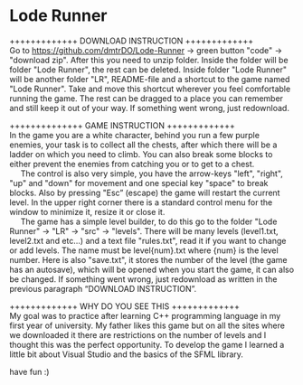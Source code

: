 # Lode Runner

+++++++++++++  DOWNLOAD INSTRUCTION  +++++++++++++ <br>
Go to https://github.com/dmtrDO/Lode-Runner -> green button "code" -> "download zip".
After this you need to unzip folder. Inside the folder will be folder "Lode Runner", the rest can be deleted. Inside folder "Lode Runner" will be another folder "LR", README-file and a shortcut to the game named "Lode Runner". Take and move this shortcut wherever you feel comfortable running the game. The rest can be dragged to a place you can remember and still keep it out of your way. If something went wrong, just redownload.

++++++++++++++   GAME INSTRUCTION   +++++++++++++ <br>
  In the game you are a white character, behind you run a few purple enemies, your task is to collect all the chests, after which there will be a ladder on which you need to climb. You can also break some blocks to either prevent the enemies from catching you or to get to a chest. <br> &nbsp;&nbsp;&nbsp;&nbsp;
  The control is also very simple, you have the arrow-keys "left", "right", "up" and "down" for movement and one special key "space" to break blocks. Also by pressing "Esc” (escape) the game will restart the current level. In the upper right corner there is a standard control menu for the window to minimize it, resize it or close it. <br> &nbsp;&nbsp;&nbsp;&nbsp;
  The game has a simple level builder, to do this go to the folder "Lode Runner" -> "LR" -> "src" -> "levels". There will be many levels (level1.txt, level2.txt and etc...) and a text file "rules.txt", read it if you want to change or add levels. The name must be level{num}.txt where {num} is the level number. Here is also "save.txt", it stores the number of the level (the game has an autosave), which will be opened when you start the game, it can also be changed. If something went wrong, just redownload as written in the previous paragraph “DOWNLOAD INSTRUCTION”. 

+++++++++++++  WHY DO YOU SEE THIS  +++++++++++++ <br>
My goal was to practice after learning C++ programming language in my first year of university. My father likes this game but on all the sites where we downloaded it there are restrictions on the number of levels and I thought this was the perfect opportunity. To develop the game I learned a little bit about Visual Studio and the basics of the SFML library.

have fun :)
